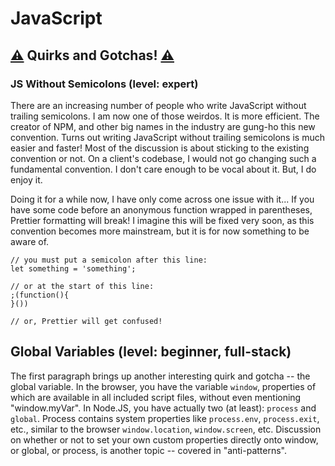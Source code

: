 # JavaScript

## [⚠️](https://emojipedia.org/warning/) Quirks and Gotchas! [⚠️](https://emojipedia.org/warning/)

### **JS Without Semicolons  \(level: expert\)**

There are an increasing number of people who write JavaScript without trailing semicolons. I am now one of those weirdos. It is more efficient. The creator of NPM, and other big names in the industry are gung-ho this new convention. Turns out writing JavaScript without trailing semicolons is much easier and faster! Most of the discussion is about sticking to the existing convention or not. On a client's codebase, I would not go changing such a fundamental convention. I don't care enough to be vocal about it. But, I do enjoy it.

Doing it for a while now, I have only come across one issue with it... If you have some code before an anonymous function wrapped in parentheses, Prettier formatting will break! I imagine this will be fixed very soon, as this convention becomes more mainstream, but it is for now something to be aware of.

```text
// you must put a semicolon after this line:
let something = 'something';

// or at the start of this line:
;(function(){
}())

// or, Prettier will get confused!
```

## **Global Variables \(level: beginner, full-stack\)**

The first paragraph brings up another interesting quirk and gotcha -- the global variable. In the browser, you have the variable `window`, properties of which are available in all included script files, without even mentioning "window.myVar". In Node.JS, you have actually two \(at least\): `process` and `global`. Process contains system properties like `process.env`, `process.exit`, etc., similar to the browser `window.location`, `window.screen`, etc. Discussion on whether or not to set your own custom properties directly onto window, or global, or process, is another topic -- covered in "anti-patterns".



